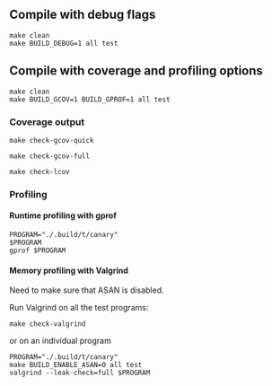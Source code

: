 ## Compile with debug flags

```shell
make clean
make BUILD_DEBUG=1 all test
```

## Compile with coverage and profiling options

```shell
make clean
make BUILD_GCOV=1 BUILD_GPROF=1 all test
```

### Coverage output

```shell
make check-gcov-quick

make check-gcov-full

make check-lcov
```

### Profiling

#### Runtime profiling with gprof

```shell
PROGRAM="./.build/t/canary"
$PROGRAM
gprof $PROGRAM
```

#### Memory profiling with Valgrind

Need to make sure that ASAN is disabled.

Run Valgrind on all the test programs:

```shell
make check-valgrind
```

or on an individual program

```shell
PROGRAM="./.build/t/canary"
make BUILD_ENABLE_ASAN=0 all test
valgrind --leak-check=full $PROGRAM
```
